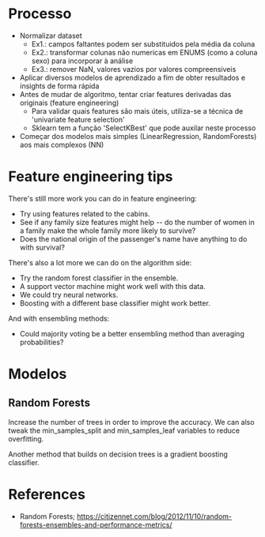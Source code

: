 # Processo
- Normalizar dataset
    - Ex1.: campos faltantes podem ser substituidos pela média da coluna
    - Ex2.: transformar colunas não numericas em ENUMS (como a coluna sexo) para incorporar à análise
    - Ex3.: remover NaN, valores vazios por valores compreensiveis
- Aplicar diversos modelos de aprendizado a fim de obter resultados e insights de forma rápida
- Antes de mudar de algoritmo, tentar criar features derivadas das originais (feature engineering)
    - Para validar quais features são mais úteis, utiliza-se a técnica de 'univariate feature selection'
    - Sklearn tem a função 'SelectKBest' que pode auxilar neste processo
- Começar dos modelos mais simples (LinearRegression, RandomForests) aos mais complexos (NN)

# Feature engineering tips

There's still more work you can do in feature engineering:

- Try using features related to the cabins.
- See if any family size features might help -- do the number of women in a family make the whole family more likely to survive?
- Does the national origin of the passenger's name have anything to do with survival?

There's also a lot more we can do on the algorithm side:

- Try the random forest classifier in the ensemble.
- A support vector machine might work well with this data.
- We could try neural networks.
- Boosting with a different base classifier might work better.

And with ensembling methods:

- Could majority voting be a better ensembling method than averaging probabilities?

# Modelos

## Random Forests
Increase the number of trees in order to improve the accuracy. We can also tweak the min_samples_split and min_samples_leaf variables to reduce overfitting.

Another method that builds on decision trees is a gradient boosting classifier.

# References
- Random Forests; https://citizennet.com/blog/2012/11/10/random-forests-ensembles-and-performance-metrics/